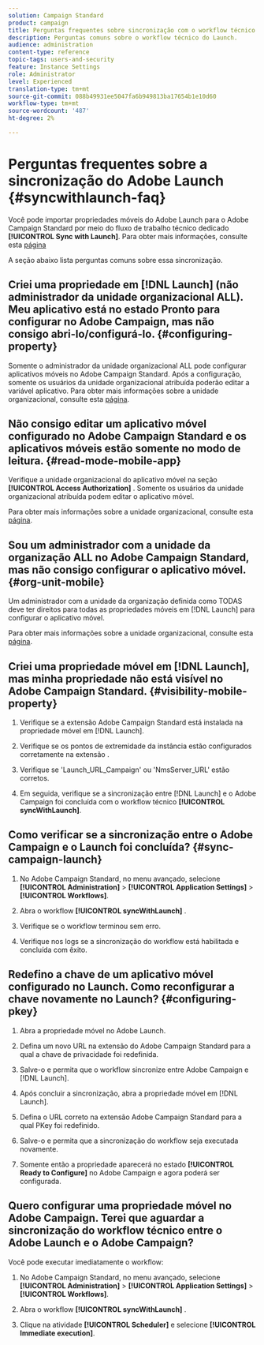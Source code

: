 ```yaml
---
solution: Campaign Standard
product: campaign
title: Perguntas frequentes sobre sincronização com o workflow técnico do Launch
description: Perguntas comuns sobre o workflow técnico do Launch.
audience: administration
content-type: reference
topic-tags: users-and-security
feature: Instance Settings
role: Administrator
level: Experienced
translation-type: tm+mt
source-git-commit: 088b49931ee5047fa6b949813ba17654b1e10d60
workflow-type: tm+mt
source-wordcount: '487'
ht-degree: 2%

---
```



# Perguntas frequentes sobre a sincronização do Adobe Launch {#syncwithlaunch-faq}

Você pode importar propriedades móveis do Adobe Launch para o Adobe Campaign Standard por meio do fluxo de trabalho técnico dedicado **[!UICONTROL Sync with Launch]**. Para obter mais informações, consulte esta [página](../../administration/using/technical-workflows.md)

A seção abaixo lista perguntas comuns sobre essa sincronização.

## Criei uma propriedade em [!DNL Launch] (não administrador da unidade organizacional ALL). Meu aplicativo está no estado Pronto para configurar no Adobe Campaign, mas não consigo abri-lo/configurá-lo. {#configuring-property}

Somente o administrador da unidade organizacional ALL pode configurar aplicativos móveis no Adobe Campaign Standard. Após a configuração, somente os usuários da unidade organizacional atribuída poderão editar a variável
aplicativo. Para obter mais informações sobre a unidade organizacional, consulte esta [página](../../administration/using/organizational-units.md).

## Não consigo editar um aplicativo móvel configurado no Adobe Campaign Standard e os aplicativos móveis estão somente no modo de leitura. {#read-mode-mobile-app}

Verifique a unidade organizacional do aplicativo móvel na seção **[!UICONTROL Access Authorization]** . Somente os usuários da unidade organizacional atribuída podem editar o aplicativo móvel.

Para obter mais informações sobre a unidade organizacional, consulte esta [página](../../administration/using/organizational-units.md).

## Sou um administrador com a unidade da organização ALL no Adobe Campaign Standard, mas não consigo configurar o aplicativo móvel. {#org-unit-mobile}

Um administrador com a unidade da organização definida como TODAS deve ter direitos para todas as propriedades móveis em [!DNL Launch] para configurar o aplicativo móvel.

Para obter mais informações sobre a unidade organizacional, consulte esta [página](../../administration/using/organizational-units.md).

## Criei uma propriedade móvel em [!DNL Launch], mas minha propriedade não está visível no Adobe Campaign Standard. {#visibility-mobile-property}

1. Verifique se a extensão Adobe Campaign Standard está instalada na propriedade móvel em [!DNL Launch].

1. Verifique se os pontos de extremidade da instância estão configurados corretamente na extensão .

1. Verifique se &#39;Launch_URL_Campaign&#39; ou &#39;NmsServer_URL&#39; estão corretos.

1. Em seguida, verifique se a sincronização entre [!DNL Launch] e o Adobe Campaign foi concluída com o workflow técnico **[!UICONTROL syncWithLaunch]**.

## Como verificar se a sincronização entre o Adobe Campaign e o Launch foi concluída? {#sync-campaign-launch}

1. No Adobe Campaign Standard, no menu avançado, selecione **[!UICONTROL Administration]** > **[!UICONTROL Application Settings]** > **[!UICONTROL Workflows]**.

1. Abra o workflow **[!UICONTROL syncWithLaunch]** .

1. Verifique se o workflow terminou sem erro.

1. Verifique nos logs se a sincronização do workflow está habilitada e concluída com êxito.

## Redefino a chave de um aplicativo móvel configurado no Launch. Como reconfigurar a chave novamente no Launch? {#configuring-pkey}

1. Abra a propriedade móvel no Adobe Launch.

1. Defina um novo URL na extensão do Adobe Campaign Standard para a qual a chave de privacidade foi redefinida.

1. Salve-o e permita que o workflow sincronize entre Adobe Campaign e [!DNL Launch].

1. Após concluir a sincronização, abra a propriedade móvel em [!DNL Launch].

1. Defina o URL correto na extensão Adobe Campaign Standard para a qual PKey foi redefinido.

1. Salve-o e permita que a sincronização do workflow seja executada novamente.

1. Somente então a propriedade aparecerá no estado **[!UICONTROL Ready to Configure]** no Adobe Campaign e agora poderá ser configurada.

## Quero configurar uma propriedade móvel no Adobe Campaign. Terei que aguardar a sincronização do workflow técnico entre o Adobe Launch e o Adobe Campaign?

Você pode executar imediatamente o workflow:

1. No Adobe Campaign Standard, no menu avançado, selecione **[!UICONTROL Administration]** > **[!UICONTROL Application Settings]** > **[!UICONTROL Workflows]**.

1. Abra o workflow **[!UICONTROL syncWithLaunch]** .

1. Clique na atividade **[!UICONTROL Scheduler]** e selecione **[!UICONTROL Immediate execution]**.

